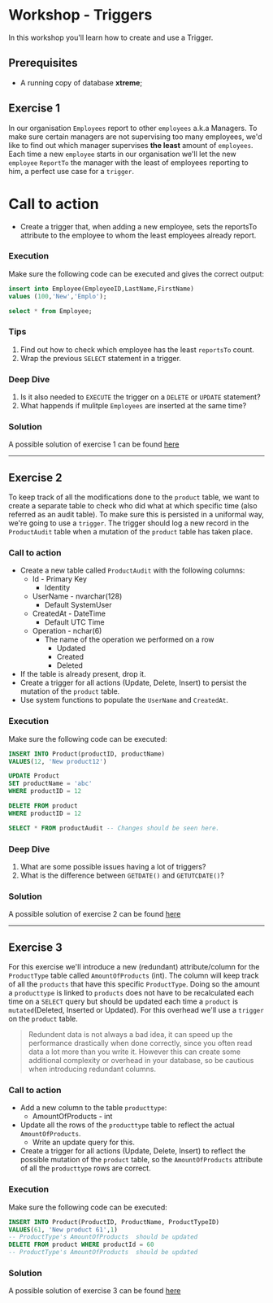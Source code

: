 # Workshop - Triggers
In this workshop you'll learn how to create and use a Trigger.

## Prerequisites
- A running copy of database **xtreme**;

## Exercise 1 
In our organisation `Employees` report to other `employees` a.k.a Managers. To make sure certain managers are not supervising too many employees, we'd like to find out which manager supervises **the least** amount of `employees`. Each time a new `employee` starts in our organisation we'll let the new `employee` `ReportTo` the manager with the least of employees reporting to him, a perfect use case for a `trigger`.

# Call to action
- Create a trigger that, when adding a new employee, sets the reportsTo attribute to the employee to whom the least employees already report. 

### Execution
Make sure the following code can be executed and gives the correct output:
```sql
insert into Employee(EmployeeID,LastName,FirstName)
values (100,'New','Emplo');

select * from Employee;
```

### Tips
1. Find out how to check which employee has the least `reportsTo` count.
2. Wrap the previous `SELECT` statement in a trigger.

### Deep Dive
1. Is it also needed to `EXECUTE` the trigger on a `DELETE` or `UPDATE` statement?
2. What happends if mulitple `Employees` are inserted at the same time?

### Solution
A possible solution of exercise 1 can be found [here](/solutions/triggers-1.sql)

---

## Exercise 2
To keep track of all the modifications done to the `product` table, we want to create a separate table to check who did what at which specific time (also referred as an audit table). To make sure this is persisted in a uniformal way, we're going to use a `trigger`. The trigger should log a new record in the `ProductAudit` table when a mutation of the `product` table has taken place.

### Call to action
- Create a new table called `ProductAudit` with the following columns:
    - Id - Primary Key
        - Identity
    - UserName - nvarchar(128)
        - Default SystemUser
    - CreatedAt - DateTime
        - Default UTC Time
    - Operation - nchar(6)
        - The name of the operation we performed on a row
            - Updated
            - Created
            - Deleted
- If the table is already present, drop it.
- Create a trigger for all actions (Update, Delete, Insert) to persist the mutation of the `product` table.
- Use system functions to populate the `UserName` and `CreatedAt`.

### Execution
Make sure the following code can be executed:

```sql
INSERT INTO Product(productID, productName)
VALUES(12, 'New product12')

UPDATE Product
SET productName = 'abc'
WHERE productID = 12

DELETE FROM product
WHERE productID = 12

SELECT * FROM productAudit -- Changes should be seen here.
```

### Deep Dive
1. What are some possible issues having a lot of triggers?
2. What is the difference between `GETDATE()` and `GETUTCDATE()`?

### Solution
A possible solution of exercise 2 can be found [here](/solutions/triggers-2.sql)

---

## Exercise 3
For this exercise we'll introduce a new (redundant) attribute/column for the `ProductType` table called `AmountOfProducts` (int). The column will keep track of all the `products` that have this specific `ProductType`. Doing so the amount a `producttype` is linked to `products` does not have to be recalculated each time on a `SELECT` query but should be updated each time a `product` is `mutated`(Deleted, Inserted or Updated). For this overhead we'll use a `trigger` on the `product` table.

> Redundent data is not always a bad idea, it can speed up the performance drastically when done correctly, since you often read data a lot more than you write it. However this can create some additional complexity or overhead in your database, so be cautious when introducing redundant columns. 

### Call to action
- Add a new column to the table `producttype`:
    - AmountOfProducts - int
- Update all the rows of the `producttype` table to reflect the actual `AmountOfProducts`.
    - Write an update query for this.
- Create a trigger for all actions (Update, Delete, Insert) to reflect the possible mutation of the `product` table, so the `AmountOfProducts` attribute of all the `producttype` rows are correct.

### Execution
Make sure the following code can be executed:

```sql
INSERT INTO Product(ProductID, ProductName, ProductTypeID) 
VALUES(61, 'New product 61',1)
-- ProductType's AmountOfProducts  should be updated
DELETE FROM product WHERE productId = 60
-- ProductType's AmountOfProducts  should be updated
```

### Solution
A possible solution of exercise 3 can be found [here](/solutions/triggers-3.sql)
